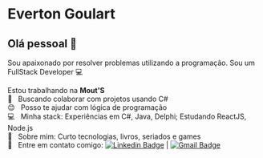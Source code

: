 # Everton Goulart

## Olá pessoal 👋
Sou apaixonado por resolver problemas utilizando a programação.
Sou um FullStack Developer :computer:

 Estou trabalhando na **Mout'S**
 <br/> :purple_heart: &nbsp; Buscando colaborar com projetos usando C#
 <br/> :blush: &nbsp; Posso te ajudar com lógica de programação
 <br/> :computer: &nbsp; Minha stack: Experiências em C#, Java, Delphi; Estudando ReactJS, Node.js
 <br/> 💬  &nbsp; Sobre mim: Curto tecnologias, livros, seriados e games
 <br/> :email: &nbsp; Entre em contato comigo: [![Linkedin Badge](https://img.shields.io/badge/-EvertonGoulart-blue?style=flat-square&logo=Linkedin&logoColor=white&link=https://www.linkedin.com/in/everton-julian-silva-goulart-b59807a2/)](https://www.linkedin.com/in/everton-julian-silva-goulart-b59807a2/) 
| 
[![Gmail Badge](https://img.shields.io/badge/-tgmarinho@gmail.com-c14438?style=flat-square&logo=Gmail&logoColor=white&link=mailto:evertonjulian@gmail.com)](mailto:evertonjulian@gmail.com)
